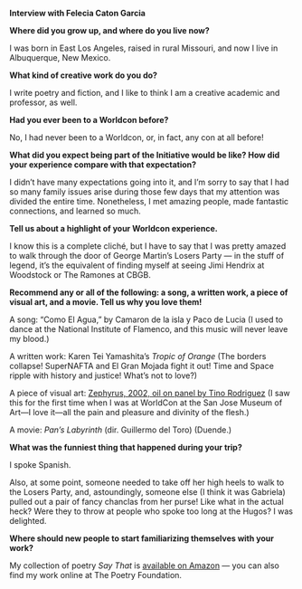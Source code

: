 **Interview with Felecia Caton Garcia**

**Where did you grow up, and where do you live now?**

I was born in East Los Angeles, raised in rural Missouri, and now I live in Albuquerque, New Mexico.

**What kind of creative work do you do?**

I write poetry and fiction, and I like to think I am a creative academic and professor, as well.

**Had you ever been to a Worldcon before?**

No, I had never been to a Worldcon, or, in fact, any con at all before!

**What did you expect being part of the Initiative would be like? How did your experience compare with that expectation?**

I didn’t have many expectations going into it, and I’m sorry to say that I had so many family issues arise during those few days that my attention was divided the entire time. Nonetheless, I met amazing people, made fantastic connections, and learned so much.

**Tell us about a highlight of your Worldcon experience.**

I know this is a complete cliché, but I have to say that I was pretty amazed to walk through the door of George Martin’s Losers Party — in the stuff of legend, it’s the equivalent of finding myself at seeing Jimi Hendrix at Woodstock or The Ramones at CBGB.

**Recommend any or all of the following: a song, a written work, a piece of visual art, and a movie. Tell us why you love them!**

A song: “Como El Agua,” by Camaron de la isla y Paco de Lucia (I used to dance at the National Institute of Flamenco, and this music will never leave my blood.)

A written work: Karen Tei Yamashita’s _Tropic of Orange_ (The borders collapse! SuperNAFTA and El Gran Mojada fight it out! Time and Space ripple with history and justice! What’s not to love?)

A piece of visual art: [Zephyrus, 2002, oil on panel by Tino Rodriguez](http://artscenecal.com/ArtistsFiles/RodriguezT/RodriguezTiFile/RodriguezTiPics/TiRodriguez2.html) (I saw this for the first time when I was at WorldCon at the San Jose Museum of Art—I love it—all the pain and pleasure and divinity of the flesh.)

A movie: _Pan’s Labyrinth_ (dir. Guillermo del Toro) (Duende.)

**What was the funniest thing that happened during your trip?**

I spoke Spanish.

Also, at some point, someone needed to take off her high heels to walk to the Losers Party, and, astoundingly, someone else (I think it was Gabriela) pulled out a pair of fancy chanclas from her purse! Like what in the actual heck? Were they to throw at people who spoke too long at the Hugos? I was delighted.

**Where should new people to start familiarizing themselves with your work?**

My collection of poetry _Say That_ is [available on Amazon](https://www.amazon.com/That-Mary-Burritt-Christiansen-Poetry/dp/0826353169/ref=sr_1_1?ie=UTF8&qid=1541112382&sr=8-1&keywords=felecia+caton+garcia) — you can also find my work online at The Poetry Foundation.

